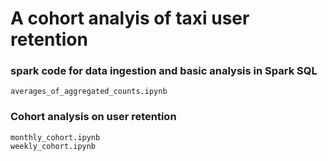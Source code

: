 # A cohort analyis of taxi user retention 

### spark code for data ingestion and basic analysis in Spark SQL
`averages_of_aggregated_counts.ipynb` 

### Cohort analysis on user retention 
`monthly_cohort.ipynb`  
`weekly_cohort.ipynb` 
